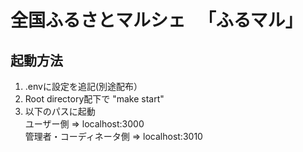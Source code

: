 # 全国ふるさとマルシェ 　「ふるマル」

## 起動方法
1. .envに設定を追記(別途配布）
2. Root directory配下で "make start"
3. 以下のパスに起動   
   ユーザー側 => localhost:3000  
   管理者・コーディネータ側 => localhost:3010
